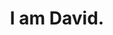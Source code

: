 ---
layout: layouts/index.njk
metaTitle: David Manor
metaDescription: Software engineer.
title: I am David.
description: This is my spot on the internet and you are welcome. I am a programmer, I occasionally write and share what i am up to. Feel free to look around.
templateEngineOverride: njk,md
eleventyExcludeFromCollections: false
---